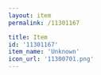```yaml
---
layout: item
permalink: /11301167

title: Item
id: '11301167'
item_name: 'Unknown'
icon_url: '11300701.png'
---
```


